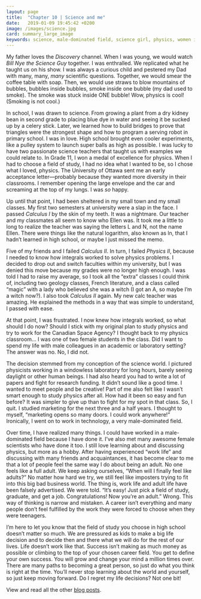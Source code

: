 ```yaml
---
layout: page
title:  "Chapter 10 | Science and me"
date:   2019-01-09 19:45:42 +0200
image: /images/science.jpg
card: summary_large_image
keywords: science, male-dominated field, science girl, physics, women in science, studying physics
---
```

My father loves the *Discovery* channel. When I was young, we would watch *Bill Nye the Science Guy* together. I was enthralled. We replicated what he taught us on his show. I was always a curious child and pestered my Dad with many, many, *many* scientific questions. Together, we would smear the coffee table with soap. Then, we would use straws to blow mountains of bubbles, bubbles inside bubbles, smoke inside one bubble (my dad used to smoke). The smoke was stuck inside ONE bubble! Wow, physics is cool! (Smoking is not cool.)

In school, I was drawn to science. From growing a plant from a dry kidney bean in second grade to placing blue dye in water and seeing it be sucked up by a celery stick. Later, we learned how to build bridges to prove that triangles were the strongest shape and how to program a serving robot in primary school. I was in love. High school brought even cooler experiments, like a pulley system to launch super balls as high as possible. I was lucky to have two passionate science teachers that taught us with examples we could relate to. In Grade 11, I won a medal of excellence for physics. When I had to choose a field of study, I had no idea what I wanted to be, so I chose what I loved, physics. The University of Ottawa sent me an early acceptance letter—probably because they wanted more diversity in their classrooms. I remember opening the large envelope and the car and screaming at the top of my lungs. I was *so* happy.

Up until that point, I had been sheltered in my small town and my small classes. My first two semesters at university were a slap in the face. I passed *Calculus I* by the skin of my teeth. It was a nightmare. Our teacher and my classmates all seem to know who Ellen was. It took me a little to long to realize the teacher was saying the letters L and N, not the name Ellen. There were things like the natural logarithm, also known as ln, that I hadn’t learned in high school, or maybe I just missed the memo. 

Five of my friends and I failed *Calculus II*. In turn, I failed *Physics II*, because I needed to know how integrals worked to solve physics problems. I decided to drop out and switch faculties within my university, but I was denied this move because my grades were no longer high enough. I was told I had to raise my average, so I took all the “extra” classes I could think of, including two geology classes, French literature, and a class called “magic” with a lady who believed she was a witch (I got an A, so maybe I’m a witch now?). I also took *Calculus II* again. My new calc teacher was amazing. He explained the methods in a way that was simple to understand, I passed with ease.

At that point, I was frustrated. I now knew how integrals worked, so what should I do now? Should I stick with my original plan to study physics and try to work for the Canadian Space Agency? I thought back to my physics classroom... I was one of two female students in the class. Did I want to spend my life with male colleagues in an academic or laboratory setting? The answer was no. No, I did not. 

The decision stemmed from my conception of the science world. I pictured physicists working in a windowless laboratory for long hours, barely seeing daylight or other human beings. I had also heard you had to write a lot of papers and fight for research funding. It didn’t sound like a good time. I wanted to meet people and be creative! Part of me also felt like I wasn’t smart enough to study physics after all. How had it been so easy and fun before? It was simpler to give up than to fight for my spot in that class. So, I quit. I studied marketing for the next three and a half years. I thought to myself, “marketing opens so many doors. I could work anywhere!” Ironically, I went on to work in technology, a very male-dominated field.

Over time, I have realized many things. I could have worked in a male-dominated field because I have done it. I’ve also met many awesome female scientists who have done it too. I still love learning about and discussing physics, but more as a hobby. After having experienced “work life” and discussing with many friends and acquaintances, it has become clear to me that a lot of people feel the same way I do about being an adult. No one feels like a full adult. We keep asking ourselves, “When will I finally feel like adults?” No matter how hard we try, we still feel like imposters trying to fit into this big bad business world. The thing is, work life and adult life have been falsely advertised. We were told. “It’s easy! Just pick a field of study, graduate, and get a job. Congratulations! Now you’re an adult.” Wrong. This way of thinking is narrow and mistaken. A career isn’t everything and many people don’t feel fulfilled by the work they were forced to choose when they were teenagers.

I’m here to let you know that the field of study you choose in high school doesn’t matter so much. We are pressured as kids to make a big life decision and to decide then and there what we will do for the rest of our lives. Life doesn’t work like that. Success isn’t making as much money as possible or climbing to the top of your chosen career field. You get to define your own success. You will grow and change your mind a million times over. There are many paths to becoming a great person, so just do what you think is right at the time. You’ll never stop learning about the world and yourself, so just keep moving forward. Do I regret my life decisions? Not one bit!

View and read all the other [blog posts](/blog.html).
